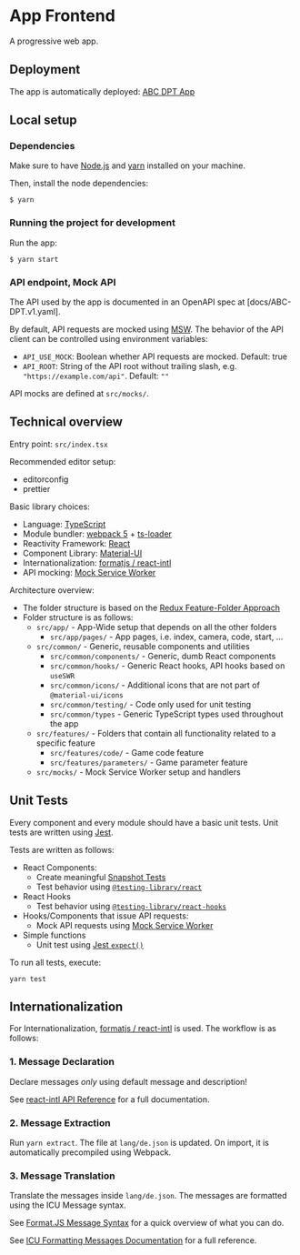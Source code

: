 # App Frontend

A progressive web app.

## Deployment

The app is automatically deployed: [ABC DPT App](https://abc-dpt.netlify.app/)

## Local setup

### Dependencies

Make sure to have [Node.js](https://nodejs.org/en/) and [yarn](https://classic.yarnpkg.com/lang/en/) installed on your machine.

Then, install the node dependencies:

```
$ yarn
```

### Running the project for development

Run the app:

```
$ yarn start
```

### API endpoint, Mock API

The API used by the app is documented in an OpenAPI spec at [docs/ABC-DPT.v1.yaml].

By default, API requests are mocked using [MSW](https://mswjs.io/). The behavior of the API client can be controlled using environment variables:

- `API_USE_MOCK`: Boolean whether API requests are mocked. Default: true
- `API_ROOT`: String of the API root without trailing slash, e.g. `"https://example.com/api"`. Default: `""`

API mocks are defined at `src/mocks/`.

## Technical overview

Entry point: `src/index.tsx`

Recommended editor setup:

- editorconfig
- prettier

Basic library choices:

- Language: [TypeScript](https://www.typescriptlang.org/)
- Module bundler: [webpack 5](https://webpack.js.org/) + [ts-loader](https://github.com/TypeStrong/ts-loader)
- Reactivity Framework: [React](https://reactjs.org/)
- Component Library: [Material-UI](https://material-ui.com/)
- Internationalization: [formatjs / react-intl](https://formatjs.io/)
- API mocking: [Mock Service Worker](https://mswjs.io/)

Architecture overview:

- The folder structure is based on the [Redux Feature-Folder Approach](https://redux.js.org/style-guide/style-guide#structure-files-as-feature-folders-with-single-file-logic)
- Folder structure is as follows:
  - `src/app/` - App-Wide setup that depends on all the other folders
    - `src/app/pages/` - App pages, i.e. index, camera, code, start, ...
  - `src/common/` - Generic, reusable components and utilities
    - `src/common/components/` - Generic, dumb React components
    - `src/common/hooks/` - Generic React hooks, API hooks based on `useSWR`
    - `src/common/icons/` - Additional icons that are not part of `@material-ui/icons`
    - `src/common/testing/` - Code only used for unit testing
    - `src/common/types` - Generic TypeScript types used throughout the app
  - `src/features/` - Folders that contain all functionality related to a specific feature
    - `src/features/code/` - Game code feature
    - `src/features/parameters/` - Game parameter feature
  - `src/mocks/` - Mock Service Worker setup and handlers

## Unit Tests

Every component and every module should have a basic unit tests. Unit tests are written using [Jest](https://jestjs.io/).

Tests are written as follows:

- React Components:
  - Create meaningful [Snapshot Tests](https://jestjs.io/docs/snapshot-testing)
  - Test behavior using [`@testing-library/react`](https://testing-library.com/docs/react-testing-library/intro/)
- React Hooks
  - Test behavior using [`@testing-library/react-hooks`](https://github.com/testing-library/react-hooks-testing-library)
- Hooks/Components that issue API requests:
  - Mock API requests using [Mock Service Worker](https://mswjs.io/)
- Simple functions
  - Unit test using [Jest `expect()`](https://jestjs.io/docs/expect)

To run all tests, execute:

```
yarn test
```

## Internationalization

For Internationalization, [formatjs / react-intl](https://formatjs.io/) is used. The workflow is as follows:

### 1. Message Declaration

Declare messages _only_ using default message and description!

See [react-intl API Reference](https://formatjs.io/docs/react-intl) for a full documentation.

### 2. Message Extraction

Run `yarn extract`. The file at `lang/de.json` is updated. On import, it is automatically precompiled using Webpack.

### 3. Message Translation

Translate the messages inside `lang/de.json`. The messages are formatted using the ICU Message syntax.

See [Format.JS Message Syntax](https://formatjs.io/docs/core-concepts/icu-syntax) for a quick overview of what you can do.

See [ICU Formatting Messages Documentation](https://unicode-org.github.io/icu/userguide/format_parse/messages/) for a full reference.
